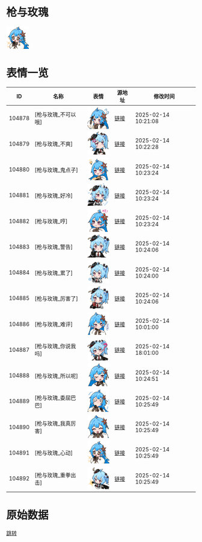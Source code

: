 # 枪与玫瑰

<img src="./cover.png" height="60" alt="cover" />

# 表情一览

|ID|名称|表情|源地址|修改时间|
|----|----|----|----|----|
|104878|[枪与玫瑰_不可以哦]|<img src="./pic/104878_%5B枪与玫瑰_不可以哦%5D.png" height="60" alt="不可以哦"/>|[链接](https://i0.hdslb.com/bfs/emote/79106ef43dd8e2dfaa3e547458ca711c057d9074.png)|2025-02-14 10:21:08|
|104879|[枪与玫瑰_不爽]|<img src="./pic/104879_%5B枪与玫瑰_不爽%5D.png" height="60" alt="不爽"/>|[链接](https://i0.hdslb.com/bfs/emote/51fb7c2ac1f7d19a931277a0ee97c3d4af2af372.png)|2025-02-14 10:22:28|
|104880|[枪与玫瑰_鬼点子]|<img src="./pic/104880_%5B枪与玫瑰_鬼点子%5D.png" height="60" alt="鬼点子"/>|[链接](https://i0.hdslb.com/bfs/emote/eeca8818085040af24c69fc37e92609299f5ae1a.png)|2025-02-14 10:23:24|
|104881|[枪与玫瑰_好冷]|<img src="./pic/104881_%5B枪与玫瑰_好冷%5D.png" height="60" alt="好冷"/>|[链接](https://i0.hdslb.com/bfs/emote/ded7283d49fbdac6300aeb21a6698f49fe73a764.png)|2025-02-14 10:23:24|
|104882|[枪与玫瑰_哼]|<img src="./pic/104882_%5B枪与玫瑰_哼%5D.png" height="60" alt="哼"/>|[链接](https://i0.hdslb.com/bfs/emote/c3b707805e213fea71250757a9a437b4cc31bbe4.png)|2025-02-14 10:23:24|
|104883|[枪与玫瑰_警告]|<img src="./pic/104883_%5B枪与玫瑰_警告%5D.png" height="60" alt="警告"/>|[链接](https://i0.hdslb.com/bfs/emote/8d412a9a6f96dc66773e361aac620b177b322b70.png)|2025-02-14 10:24:06|
|104884|[枪与玫瑰_累了]|<img src="./pic/104884_%5B枪与玫瑰_累了%5D.png" height="60" alt="累了"/>|[链接](https://i0.hdslb.com/bfs/emote/d4572ed100ba97b6310b6af38a1d96e65e44a7b2.png)|2025-02-14 10:24:00|
|104885|[枪与玫瑰_厉害了]|<img src="./pic/104885_%5B枪与玫瑰_厉害了%5D.png" height="60" alt="厉害了"/>|[链接](https://i0.hdslb.com/bfs/emote/5ba75f291f3260a9bb8e104d7474d694a2e0d7b1.png)|2025-02-14 10:24:06|
|104886|[枪与玫瑰_难评]|<img src="./pic/104886_%5B枪与玫瑰_难评%5D.png" height="60" alt="难评"/>|[链接](https://i0.hdslb.com/bfs/emote/7f9ce2d9609f3630d243937b3ee90242ac568200.png)|2025-02-14 10:01:00|
|104887|[枪与玫瑰_你说我吗]|<img src="./pic/104887_%5B枪与玫瑰_你说我吗%5D.png" height="60" alt="你说我吗"/>|[链接](https://i0.hdslb.com/bfs/emote/593fcd0afeb54078b749b3a8cd2bf1c7f0659131.png)|2025-02-14 18:01:00|
|104888|[枪与玫瑰_所以呢]|<img src="./pic/104888_%5B枪与玫瑰_所以呢%5D.png" height="60" alt="所以呢"/>|[链接](https://i0.hdslb.com/bfs/emote/f9dea8e0f53f56d37043905ad3d78336a7d45336.png)|2025-02-14 10:24:51|
|104889|[枪与玫瑰_委屈巴巴]|<img src="./pic/104889_%5B枪与玫瑰_委屈巴巴%5D.png" height="60" alt="委屈巴巴"/>|[链接](https://i0.hdslb.com/bfs/emote/c965084d268707ac180cd903b7819a9b30b4f564.png)|2025-02-14 10:25:49|
|104890|[枪与玫瑰_我真厉害]|<img src="./pic/104890_%5B枪与玫瑰_我真厉害%5D.png" height="60" alt="我真厉害"/>|[链接](https://i0.hdslb.com/bfs/emote/44af6021c0d872bf5a56b80431334cb04d5e21f4.png)|2025-02-14 10:25:49|
|104891|[枪与玫瑰_心动]|<img src="./pic/104891_%5B枪与玫瑰_心动%5D.png" height="60" alt="心动"/>|[链接](https://i0.hdslb.com/bfs/emote/8bb11bcd375de4d556ef05dfc8a6954ce293e9fc.png)|2025-02-14 10:25:49|
|104892|[枪与玫瑰_重拳出击]|<img src="./pic/104892_%5B枪与玫瑰_重拳出击%5D.png" height="60" alt="重拳出击"/>|[链接](https://i0.hdslb.com/bfs/emote/582d50c3ad3c7d812bcd1affee32cb3c29b06ba5.png)|2025-02-14 10:25:49|

# 原始数据

[跳转](./raw.json)

